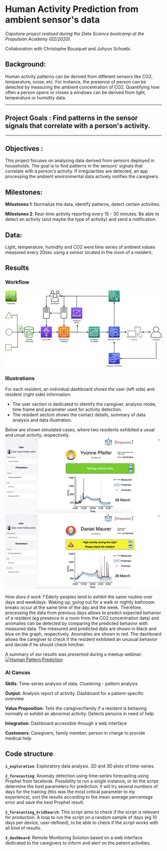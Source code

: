 # Human Activity Prediction from ambient sensor's data

*Capstone project realised during the Data Science bootcamp at the Propulsion Academy (02/2020).*

Collaboration with Christophe Bousquet and Juhyun Schoebi.

## Background:
Human activity patterns can be derived from different sensors like CO2, temperature, noise, etc. For instance, the presence of person can be detected by measuring the ambient concentration of CO2. Quantifying how often a person opens or closes a windows can be derived from light, temperature or humidity data.

***
## Project Goals : Find patterns in the sensor signals that correlate with a person's activity.

***

## Objectives :
This project focuses on analysing data derived from sensors deployed in households. The goal is to find patterns in the sensors' signals that correlate with a person's activity. If irregularities are detected, an app processing the ambient environmental data actively notifies the caregivers.

## Milestones:
**Milestones 1**: Normalize the data, identify patterns, detect certain activities.

**Milestones 2**: Real-time activity reporting every 15 - 30 minutes. Be able to detect an activity (and maybe the type of activity) and send a notification.

## Data:
Light, temperature, humidity and CO2 were time series of ambient values measured every 20sec using a sensor located in the room of a resident.

## Results
### Workflow
![Workflow](Workflow_.png)

### Illustrations
For each resident, an individual dashboard shows the user (left side) and resident (right side) information:
- The user section is dedicated to identify the caregiver, analysis mode, time frame and parameter used for activity detection.
- The resident section shows the contact details, summary of data analysis and data illustration.

Below are shown simulated cases, where two residents exhibited a usual and unual activity, respectively.
![Usual Activity](Usual_Activity.png)
![Unusual Activity](Unusual_Activity.png)

*How does it work ?*
Ederly peoples tend to exhibit the same routine over days and weekdays. Waking up, going out for a walk or nightly bathroom breaks occur at the same time of the day and the week. Therefore, processing the data from previous days allows to predict expected behavior of a resident (eg presence in a room from the CO2 concentration data) and anomalies can be detected by comparing the predicted behavior with measured data.
The measured and predicted data are shown in black and blue on the graph, respectively. Anomalies are shown in red. The dashboard allows the caregiver to check if the resident exhibited an unusual behavior and decide if he should check him/her.

A summary of our results was presented during a meetup webinar:
[![Human Pattern Prediction](http://img.youtube.com/vi/AL4BGwj-aBA/0.jpg)](http://www.youtube.com/watch?v=AL4BGwj-aBA "Predictive Analytics")

### AI Canvas
**Skills**: Time-series analysis of data. Clustering - pattern analysis

**Output**: Analysis report of activity. Dashboard for a patient-specific overview

**Value Proposition**: Tells the caregiver/family if a resident is behaving normally or exhibit an abnormal activity. Detects persons in need of help

**Integration**: Dashboard accessible through a web interface

**Customers**: Caregivers, family member, person in charge to provide medical help

## Code structure

**`1_exploration`**: Exploratory data analysis. 2D and 3D plots of time-series.

**`2_forecasting`**: Anomaly detection using time-series forecasting using Prophet from facebook. Possibility to run a single instance, or let the script determine the best parameters for prediction: it will try several numbers of days for the training (this was the most critical parameter to my experience), sort the results according to the mean average percentage error and save the best Prophet result. 

**`2_forecasting_GridSearch`**: This script aims to check if the script is relevant for production. A loop to run the script on a random sample of days (eg 10 days per device, user-defined), to be able to check if the script works with all kind of results.

**`3_dashboard`**:  Remote Monitoring Solution based on a web interface dedicated to the caregivers to inform and alert on the patient activities.
